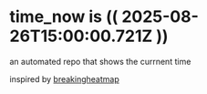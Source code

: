 # time_now is (( 2025-08-26T15:00:00.721Z ))

an automated repo that shows the currnent time

inspired by [breakingheatmap](https://github.com/breakingheatmap/breakingheatmap)